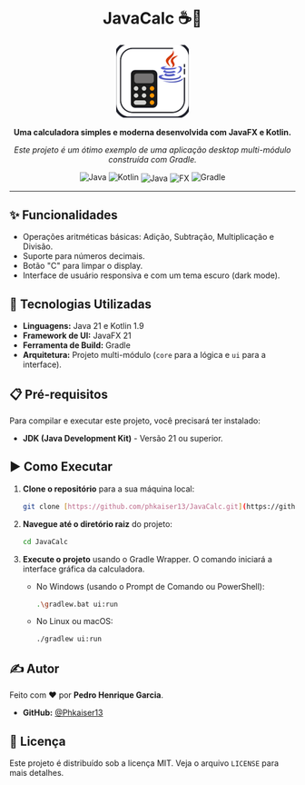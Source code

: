 <div align="center">
  <h1>
    JavaCalc ☕🔢
  </h1>
  <img src="./ui/src/main/resources/com/phg/javacalc/ui/icon.png" alt="Ícone da Calculadora JavaCalc" width="128"/>
  <p>
    <strong>Uma calculadora simples e moderna desenvolvida com JavaFX e Kotlin.</strong>
  </p>
  <p>
    <em>Este projeto é um ótimo exemplo de uma aplicação desktop multi-módulo construída com Gradle.</em>
  </p>
<p>
    <img src="https://img.icons8.com/color/48/java-coffee-cup-logo.png" alt="Java" width="48"/>
    <img src="https://img.icons8.com/color/48/kotlin.png" alt="Kotlin" width="48"/>
    <img src="https://img.icons8.com/color/48/java-coffee-cup-logo.png" alt="Java" width="48" style="vertical-align: middle;">
    <img src="https://img.icons8.com/material-outlined/48/fx.png" alt="FX" width="48" style="vertical-align: middle;">
    <img src="https://www.svgrepo.com/show/353831/gradle.svg" alt="Gradle" width="48"/>
  </p>
</div>

---

## ✨ Funcionalidades

* Operações aritméticas básicas: Adição, Subtração, Multiplicação e Divisão.
* Suporte para números decimais.
* Botão "C" para limpar o display.
* Interface de usuário responsiva e com um tema escuro (dark mode).

## 🚀 Tecnologias Utilizadas

* **Linguagens:** Java 21 e Kotlin 1.9
* **Framework de UI:** JavaFX 21
* **Ferramenta de Build:** Gradle
* **Arquitetura:** Projeto multi-módulo (`core` para a lógica e `ui` para a interface).

## 📋 Pré-requisitos

Para compilar e executar este projeto, você precisará ter instalado:

* **JDK (Java Development Kit)** - Versão 21 ou superior.

## ▶️ Como Executar

1.  **Clone o repositório** para a sua máquina local:
    ```bash
    git clone [https://github.com/phkaiser13/JavaCalc.git](https://github.com/phkaiser13/JavaCalc.git)
    ```

2.  **Navegue até o diretório raiz** do projeto:
    ```bash
    cd JavaCalc
    ```

3.  **Execute o projeto** usando o Gradle Wrapper. O comando iniciará a interface gráfica da calculadora.

    * No Windows (usando o Prompt de Comando ou PowerShell):
        ```bash
        .\gradlew.bat ui:run
        ```

    * No Linux ou macOS:
        ```bash
        ./gradlew ui:run
        ```
## ✍️ Autor

Feito com ❤️ por **Pedro Henrique Garcia**.

* **GitHub:** [@Phkaiser13](https://github.com/Phkaiser13)

## 📄 Licença

Este projeto é distribuído sob a licença MIT. Veja o arquivo `LICENSE` para mais detalhes.
